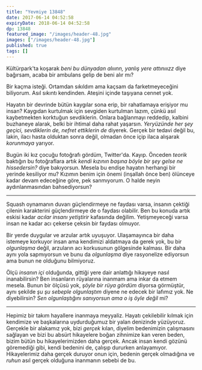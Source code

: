 ```yaml
---
title: "Yevmiye 13848"
date: 2017-06-14 04:52:58
expiryDate: 2018-06-14 04:52:58
dp: 13848
featured_image: "/images/header-48.jpg"
images: ["/images/header-48.jpg"]
published: true
tags: []
---
```




Kültürpark'ta koşarak *beni bu dünyadan alııınn, yanlış yere attınııızz* diye
bağırsam, acaba bir ambulans gelip de beni alır mı?

Bir kaçma isteği. Ortamdan sıkıldım ama kaçsam da farketmeyeceğini biliyorum.
Asıl sıkıntı kendinden. Ateşini içinde taşıyana cennet yok. 

Hayatın bir devrinde bütün kaygılar sona erip, bir rahatlamaya erişiyor mu
insan? Kaygıdan kurtulmak için sevgiden kurtulman lazım, çünkü asıl kaybetmekten
korktuğun sevdiklerin. Onlara bağlanmayı reddedip, kalbini buzhaneye alarak,
belki bir ihtimal daha rahat yaşarsın. *Yeryüzünde her şey geçici, sevdiklerin
de, nefret ettiklerin de* diyerek. Gerçek bir tedavi değil bu, lakin, ilacı
hasta olduktan sonra değil, olmadan önce içip ilaca alışarak *korunmaya*
yarıyor.

Bugün iki kız çocuğu fotoğrafı gördüm, Twitter'da. Kayıp. Önceden *teorik*
baktığın bu fotoğraflara artık *kendi kızının başına böyle bir şey gelse ne
hissedersin?* diye bakıyorsun. Mesela bu endişe hayatın herhangi bir yerinde
kesiliyor mu? Kızımın benim için önemi (inşallah önce ben) ölünceye kadar devam
edeceğine göre, pek sanmıyorum. O halde neyin aydınlanmasından bahsediyorsun?

-------

Squash oynamanın duvarı güçlendirmeye ne faydası varsa, insanın çektiği çilenin
karakterini güçlendirmeye de o faydası olabilir. Ben bu konuda artık eskisi
kadar *acılar insanı yetiştirir* kafasında değilim. Yetişmeyeceği varsa insan ne
kadar acı çekerse çeksin bir faydası olmuyor. 

Bir yerde duygular ve arzular artık uyuşuyor. Ulaşamayınca bir daha istemeye
korkuyor insan ama kendimizi aldatmaya da gerek yok, bu bir *olgunlaşma* değil,
arzuların acı korkusunun gölgesinde kalması. Bir daha aynı yola sapmıyorsun ve
bunu da *olgunlaşma* diye rasyonelize ediyorsun ama bunun ne olduğunu bilmiyoruz. 

Ölçü *insanın içi* olduğunda, gittiği yere dair anlattığı hikayeye nasıl
inanabilirsin? Ben insanların rüyalarına inanmam ama inkar da etmem mesela.
Bunun bir ölçüsü yok, *şöyle bir rüya gördüm* diyorsa görmüştür, aynı şekilde
*şu şu sebeple olgunlaştım* diyene ne edecek bir lafımız yok. Ne diyebilirsin?
*Sen olgunlaştığını sanıyorsun ama o iş öyle değil* mi? 

-------

Hepimiz bir takım hayallere inanmaya meyyaliz. Hayatı çekilebilir kılmak için
kendimize ve başkalarına uydurduğumuz bir yalan denizinde yüzüyoruz. Gerçekle
bir alakamız yok, bizi *gerçek* kılan, diyelim bedenimizin çalışmasını sağlayan
ve bizi bu absürt hikayelere boğan zihnimize kan veren beden, bizim bütün bu
hikayelerimizden daha gerçek. Ancak insan kendi gözünü göremediği gibi, kendi
bedenini de, çalışıp dururken anlayamıyor. Hikayelerimiz daha gerçek duruyor
onun için, bedenin gerçek olmadığına ve *ruhun* asıl gerçek olduğuna inanmanın
sebebi de bu.



